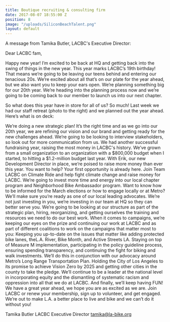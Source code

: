 ```yaml
---
title: Boutique recruiting & consulting firm
date: 2017-08-07 18:55:00 Z
position: 8
image: "/uploads/SiliconBeachTalent.png"
layout: default
---
```


A message from Tamika Butler, LACBC's Executive Director:

Dear LACBC fam,

Happy new year! I’m excited to be back at HQ and getting back into the swing of things in the new year. This year marks LACBC’s 19th birthday! That means we’re going to be leaving our teens behind and entering our tenacious 20s. We’re excited about all that’s on our plate for the year ahead, but we also want you to keep your ears open. We’re planning something big for our 20th year. We’re heading into the planning process now and we’re going to be coming back to our member to launch us into our next chapter.

So what does this year have in store for all of us? So much! Last week we had our staff retreat (photo to the right) and we planned out the year ahead. Here’s what is on deck:

We’re doing a new strategic plan! It’s the right time and as we go into our 20th year, we are refining our vision and our brand and getting ready for the new challenges ahead. We’re going to be looking to interview stakeholders, so look out for more communication from us.
We had another successful fundraising year, raising the most money in LACBC's history. We’ve grown from a small organization to an organization with a $800,000 budget when I started, to hitting a $1.2-million budget last year. With Erik, our new Development Director in place, we’re poised to raise more money than ever this year. You want to help? Your first opportunity is already here. Join Team LACBC on Climate Ride and help fight climate change and raise money for LACBC.
We’re going to invest more time and energy into our local chapter program and Neighborhood Bike Ambassador program. Want to know how to be informed for the March elections or how to engage locally or at Metro? We’ll make sure you’re ready as one of our local leading advocates.
We’re not just investing in you, we’re investing in our team at HQ so they can better serve you. We’re going to be looking at our structure as part of the strategic plan, hiring, reorganizing, and getting ourselves the training and resources we need to do our best work.
When it comes to campaigns, we’re keeping our eyes on the prize and continuing our work at LACBC and as part of different coalitions to work on the campaigns that matter most to you:
Keeping you up-to-date on the issues that matter like adding protected bike lanes, theL.A. River, Bike Month, and Active Streets LA.
Staying on top of Measure M implementation, participating in the policy guideline process, ensuring spending transparency, and continuing the fight for biking and walk investments. We’ll do this in conjunction with our advocacy around Metro’s Long Range Transportation Plan.
Holding the City of Los Angeles to its promise to achieve Vision Zero by 2025 and getting other cities in the county to take the pledge.
We’ll continue to be a leader at the national level in incorporating equity and the dismantling of systematic racism and oppression into all that we do at LACBC.
And finally, we’ll keep having FUN! We have a great year ahead, we hope you are as excited as we are. Join LACBC or renew your membership, sign up to volunteer, and get engaged. We’re out to make L.A. a better place to live and bike and we can’t do it without you!

Tamika Butler
LACBC Executive Director
tamika@la-bike.org
